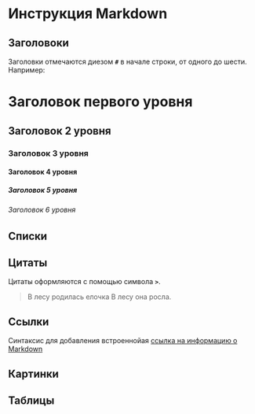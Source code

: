 # Инструкция Markdown

## Заголовоки

Заголовки отмечаются диезом **`#`** в начале строки, от одного до шести. Например:

# Заголовок первого уровня #
## Заголовок 2 уровня
### Заголовок 3 уровня
#### Заголовок 4 уровня
##### Заголовок 5 уровня
###### Заголовок 6 уровня

## Списки
## Цитаты

Цитаты оформляются с помощью символа **`>`**.
> В лесу родилась елочка
> В лесу она росла.


## Ссылки

Синтаксис для добавления встроеннойая [ссылка на информацию о Markdown](https://ru.wikipedia.org/wiki/Markdown) 

## Картинки
## Таблицы